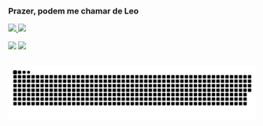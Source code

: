 ### Prazer, podem me chamar de Leo 

<div>
  <a href="https://github.com/leomartins1">
  <img height="170em" src="https://github-readme-stats.vercel.app/api?username=leomartins1&show_icons=true&theme=dark&include_all_commits=true&count_private=true"/>
  <img height="170em" src="https://github-readme-stats.vercel.app/api/top-langs/?username=leomartins1&layout=compact&langs_count=7&theme=dark"/>
</div>
<div style="display: inline_block"><br>
  <a href = "mailto:leonardomartins07@gmail.com"><img src="https://img.shields.io/badge/-Gmail-%23333?style=for-the-badge&logo=gmail&logoColor=white" target="_blank"></a>
  <a href="https://www.linkedin.com/in/leomartins1" target="_blank"><img src="https://img.shields.io/badge/-LinkedIn-%230077B5?style=for-the-badge&logo=linkedin&logoColor=white" target="_blank"></a> 
</div>
  
  ##

  ![Snake animation](https://github.com/leomartins1/leomartins1/blob/output/github-contribution-grid-snake.svg)

